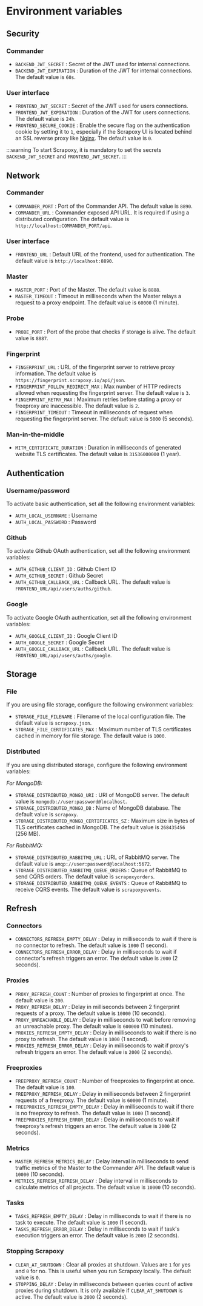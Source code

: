 # Environment variables

## Security

### Commander

- `BACKEND_JWT_SECRET` : Secret of the JWT used for internal connections.
- `BACKEND_JWT_EXPIRATION` : Duration of the JWT for internal connections. The default value is `60s`.


### User interface

- `FRONTEND_JWT_SECRET` : Secret of the JWT used for users connections.
- `FRONTEND_JWT_EXPIRATION` : Duration of the JWT for users connections. The default value is `24h`.
- `FRONTEND_SECURE_COOKIE` : Enable the secure flag on the authentication cookie by setting it to `1`, especially if the Scrapoxy UI is located behind an SSL reverse proxy like [Nginx](https://www.nginx.com). The default value is `0`.


:::warning
To start Scrapoxy, it is mandatory to set the secrets `BACKEND_JWT_SECRET` and `FRONTEND_JWT_SECRET`.
:::


## Network

### Commander

- `COMMANDER_PORT` : Port of the Commander API. The default value is `8890`.
- `COMMANDER_URL` : Commander exposed API URL. It is required if using a distributed configuration. The default value is `http://localhost:COMMANDER_PORT/api`.


### User interface

- `FRONTEND_URL` : Default URL of the frontend, used for authentication. The default value is `http://localhost:8890`.


### Master

- `MASTER_PORT` : Port of the Master. The default value is `8888`.
- `MASTER_TIMEOUT` : Timeout in milliseconds when the Master relays a request to a proxy endpoint. The default value is `60000` (1 minute).


### Probe

- `PROBE_PORT` : Port of the probe that checks if storage is alive. The default value is `8887`.


### Fingerprint

- `FINGERPRINT_URL` : URL of the fingerprint server to retrieve proxy information. The default value is `https://fingerprint.scrapoxy.io/api/json`.
- `FINGERPRINT_FOLLOW_REDIRECT_MAX` : Max number of HTTP redirects allowed when requesting the fingerprint server. The default value is `3`.
- `FINGERPRINT_RETRY_MAX` : Maximum retries before stating a proxy or freeproxy are inaccessible. The default value is `2`.
- `FINGERPRINT_TIMEOUT` : Timeout in milliseconds of request when requesting the fingerprint server. The default value is `5000` (5 seconds).


### Man-in-the-middle

- `MITM_CERTIFICATE_DURATION` : Duration in milliseconds of generated website TLS certificates. The default value is `31536000000` (1 year).


## Authentication

### Username/password

To activate basic authentication, set all the following environment variables:

- `AUTH_LOCAL_USERNAME` : Username
- `AUTH_LOCAL_PASSWORD` : Password


### Github

To activate Github OAuth authentication, set all the following environment variables:

- `AUTH_GITHUB_CLIENT_ID` : Github Client ID
- `AUTH_GITHUB_SECRET` : Github Secret
- `AUTH_GITHUB_CALLBACK_URL` : Callback URL. The default value is `FRONTEND_URL/api/users/auths/github`.


### Google

To activate Google OAuth authentication, set all the following environment variables:

- `AUTH_GOOGLE_CLIENT_ID` : Google Client ID
- `AUTH_GOOGLE_SECRET` : Google Secret
- `AUTH_GOOGLE_CALLBACK_URL` : Callback URL. The default value is `FRONTEND_URL/api/users/auths/google`.


## Storage

### File

If you are using file storage, configure the following environment variables:

- `STORAGE_FILE_FILENAME` : Filename of the local configuration file. The default value is `scrapoxy.json`.
- `STORAGE_FILE_CERTIFICATES_MAX` : Maximum number of TLS certificates cached in memory for file storage. The default value is `1000`.


### Distributed

If you are using distributed storage, configure the following environment variables:
 
_For MongoDB:_
 
- `STORAGE_DISTRIBUTED_MONGO_URI` : URI of MongoDB server. The default value is `mongodb://user:password@localhost`.
- `STORAGE_DISTRIBUTED_MONGO_DB` : Name of MongoDB database. The default value is `scrapoxy`.
- `STORAGE_DISTRIBUTED_MONGO_CERTIFICATES_SZ` : Maximum size in bytes of TLS certificates cached in MongoDB. The default value is `268435456` (256 MB).

_For RabbitMQ:_
 
- `STORAGE_DISTRIBUTED_RABBITMQ_URL` : URL of RabbitMQ server. The default value is `amqp://user:password@localhost:5672`.
- `STORAGE_DISTRIBUTED_RABBITMQ_QUEUE_ORDERS` : Queue of RabbitMQ to send CQRS orders. The default value is `scrapoxyorders`.
- `STORAGE_DISTRIBUTED_RABBITMQ_QUEUE_EVENTS` : Queue of RabbitMQ to receive CQRS events. The default value is `scrapoxyevents`.


## Refresh

### Connectors

- `CONNECTORS_REFRESH_EMPTY_DELAY` : Delay in milliseconds to wait if there is no connector to refresh. The default value is `1000` (1 second).
- `CONNECTORS_REFRESH_ERROR_DELAY` : Delay in milliseconds to wait if connector's refresh triggers an error. The default value is `2000` (2 seconds).


### Proxies


- `PROXY_REFRESH_COUNT` : Number of proxies to fingerprint at once. The default value is `200`.
- `PROXY_REFRESH_DELAY` : Delay in milliseconds between 2 fingerprint requests of a proxy. The default value is `10000` (10 seconds).
- `PROXY_UNREACHABLE_DELAY` : Delay in milliseconds to wait before removing an unreachable proxy. The default value is `600000` (10 minutes).
- `PROXIES_REFRESH_EMPTY_DELAY` : Delay in milliseconds to wait if there is no proxy to refresh. The default value is `1000` (1 second).
- `PROXIES_REFRESH_ERROR_DELAY` : Delay in milliseconds to wait if proxy's refresh triggers an error. The default value is `2000` (2 seconds).


### Freeproxies

- `FREEPROXY_REFRESH_COUNT` : Number of freeproxies to fingerprint at once. The default value is `100`.
- `FREEPROXY_REFRESH_DELAY` : Delay in milliseconds between 2 fingerprint requests of a freeproxy. The default value is `60000` (1 minute).
- `FREEPROXIES_REFRESH_EMPTY_DELAY` : Delay in milliseconds to wait if there is no freeproxy to refresh. The default value is `1000` (1 second).
- `FREEPROXIES_REFRESH_ERROR_DELAY` : Delay in milliseconds to wait if freeproxy's refresh triggers an error. The default value is `2000` (2 seconds).


### Metrics
 
- `MASTER_REFRESH_METRICS_DELAY` : Delay interval in milliseconds to send traffic metrics of the Master to the Commander API. The default value is `10000` (10 seconds).
- `METRICS_REFRESH_REFRESH_DELAY` : Delay interval in milliseconds to calculate metrics of all projects. The default value is `10000` (10 seconds).


### Tasks

- `TASKS_REFRESH_EMPTY_DELAY` : Delay in milliseconds to wait if there is no task to execute. The default value is `1000` (1 second).
- `TASKS_REFRESH_ERROR_DELAY` : Delay in milliseconds to wait if task's execution triggers an error. The default value is `2000` (2 seconds).


### Stopping Scrapoxy

- `CLEAR_AT_SHUTDOWN` : Clear all proxies at shutdown. Values are `1` for yes and `0` for no. This is useful when you run Scrapoxy locally. The default value is `0`.
- `STOPPING_DELAY` : Delay in milliseconds between queries count of active proxies during shutdown. It is only available if `CLEAR_AT_SHUTDOWN` is active. The default value is `2000` (2 seconds).
